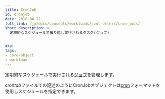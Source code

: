 ```yaml
---
title: CronJob
id: cronjob
date: 2018-04-12
full_link: /ja/docs/concepts/workloads/controllers/cron-jobs/
short_description: >
  定期的なスケジュールで繰り返し実行されるタスク(ジョブ)


aka: 
tags:
- core-object
- workload
---
```

定期的なスケジュールで実行される[ジョブ](/ja/docs/concepts/workloads/controllers/job/)を管理します。

<!--more-->

*crontab*ファイルでの記述のようにCronJobオブジェクトは[cron](https://ja.wikipedia.org/wiki/Cron)フォーマットを使用しスケジュールを指定できます。